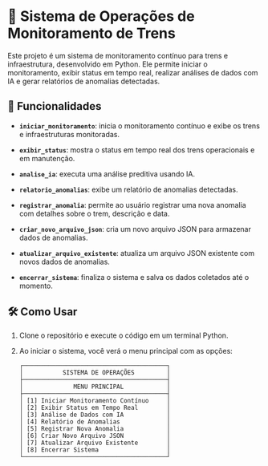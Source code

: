 # 🚉 Sistema de Operações de Monitoramento de Trens

Este projeto é um sistema de monitoramento contínuo para trens e infraestrutura, desenvolvido em Python. Ele permite iniciar o monitoramento, exibir status em tempo real, realizar análises de dados com IA e gerar relatórios de anomalias detectadas.

## 📝 Funcionalidades

- **`iniciar_monitoramento`**: inicia o monitoramento contínuo e exibe os trens e infraestruturas monitoradas.
  
- **`exibir_status`**: mostra o status em tempo real dos trens operacionais e em manutenção.
  
- **`analise_ia`**: executa uma análise preditiva usando IA.
  
- **`relatorio_anomalias`**: exibe um relatório de anomalias detectadas.

- **`registrar_anomalia`**: permite ao usuário registrar uma nova anomalia com detalhes sobre o trem, descrição e data.
  
- **`criar_novo_arquivo_json`**: cria um novo arquivo JSON para armazenar dados de anomalias.

- **`atualizar_arquivo_existente`**: atualiza um arquivo JSON existente com novos dados de anomalias.

- **`encerrar_sistema`**: finaliza o sistema e salva os dados coletados até o momento.

## 🛠️ Como Usar

1. Clone o repositório e execute o código em um terminal Python.
2. Ao iniciar o sistema, você verá o menu principal com as opções:
   
    ```plaintext
   ┌────────────────────────────────────────┐
   │           SISTEMA DE OPERAÇÕES         │
   ├────────────────────────────────────────┤
   │              MENU PRINCIPAL            │
   ├────────────────────────────────────────┤
   │ [1] Iniciar Monitoramento Contínuo     │
   │ [2] Exibir Status em Tempo Real        │
   │ [3] Análise de Dados com IA            │
   │ [4] Relatório de Anomalias             │
   │ [5] Registrar Nova Anomalia            │
   │ [6] Criar Novo Arquivo JSON            │
   │ [7] Atualizar Arquivo Existente        │
   │ [8] Encerrar Sistema                   │
   └────────────────────────────────────────┘
